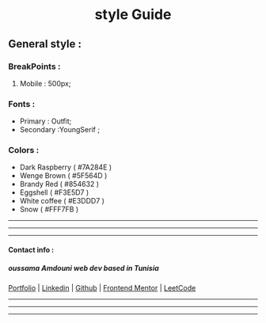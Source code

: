 <center> <h1> style Guide </h1> </center>

## General style :

### BreakPoints :

1. Mobile   : 500px;

### Fonts :

* Primary     : Outfit;
* Secondary :YoungSerif ;
  

### Colors :


  + Dark Raspberry   ( #7A284E )
  + Wenge Brown   ( #5F564D )
  + Brandy Red ( #854632 )
  + Eggshell  ( #F3E5D7 )
  + White coffee   ( #E3DDD7 )
  + Snow ( #FFF7FB )

***
***
***
#### Contact info :

##### oussama Amdouni web dev based in Tunisia 

[Portfolio]() | [Linkedin](https://www.linkedin.com/in/usama-amdouni/) | [Github](https://github.com/hernon07) | [Frontend Mentor](https://www.frontendmentor.io/profile/hernon07) | [LeetCode](https://leetcode.com/u/hernon07/)
***
***
***

